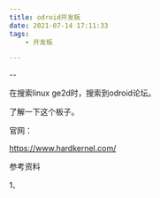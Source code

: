 ```yaml
---
title: odroid开发板
date: 2021-07-14 17:11:33
tags:
	- 开发板

---
```


--

在搜索linux ge2d时，搜索到odroid论坛。

了解一下这个板子。

官网：

https://www.hardkernel.com/

参考资料

1、

